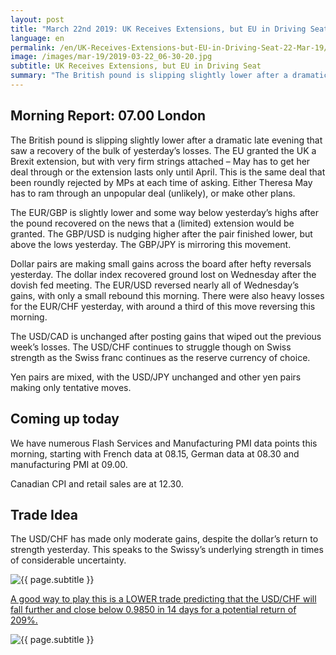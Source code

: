 ```yaml
---
layout: post
title: "March 22nd 2019: UK Receives Extensions, but EU in Driving Seat"
language: en
permalink: /en/UK-Receives-Extensions-but-EU-in-Driving-Seat-22-Mar-19/
image: /images/mar-19/2019-03-22_06-30-20.jpg
subtitle: UK Receives Extensions, but EU in Driving Seat
summary: "The British pound is slipping slightly lower after a dramatic late evening that saw a recovery of the bulk of yesterday’s losses. The EU granted the UK a Brexit extension, but with very firm strings attached – May has to get her deal through or the extension lasts only until April"
---
```

## Morning Report: 07.00 London

The British pound is slipping slightly lower after a dramatic late evening that saw a recovery of the bulk of yesterday’s losses. The EU granted the UK a Brexit extension, but with very firm strings attached – May has to get her deal through or the extension lasts only until April. This is the same deal that been roundly rejected by MPs at each time of asking. Either Theresa May has to ram through an unpopular deal (unlikely), or make other plans. 

The EUR/GBP is slightly lower and some way below yesterday’s highs after the pound recovered on the news that a (limited) extension would be granted. The GBP/USD is nudging higher after the pair finished lower, but above the lows yesterday. The GBP/JPY is mirroring this movement. 

Dollar pairs are making small gains across the board after hefty reversals yesterday. The dollar index recovered ground lost on Wednesday after the dovish fed meeting. The EUR/USD reversed nearly all of Wednesday’s gains, with only a small rebound this morning. There were also heavy losses for the EUR/CHF yesterday, with around a third of this move reversing this morning. 

The USD/CAD is unchanged after posting gains that wiped out the previous week’s losses. The USD/CHF continues to struggle though on Swiss strength as the Swiss franc continues as the reserve currency of choice. 

Yen pairs are mixed, with the USD/JPY unchanged and other yen pairs making only tentative moves. 

## Coming up today

We have numerous Flash Services and Manufacturing PMI data points this morning, starting with French data at 08.15, German data at 08.30 and manufacturing PMI at 09.00. 

Canadian CPI and retail sales are at 12.30. 

## Trade Idea

The USD/CHF has made only moderate gains, despite the dollar’s return to strength yesterday. This speaks to the Swissy’s underlying strength in times of considerable uncertainty.

<img class="post-image" src="{{ site.url }}/images/mar-19/2019-03-22_06-30-20.jpg" alt="{{ page.subtitle }}" title="{{ page.subtitle }}">

<a href="%LINK%%?currency=GBP&market=forex&underlying=frxUSDCHF&formname=higherlower&duration_amount=14&duration_units=d&amount=10&amount_type=stake&expiry_type=duration&barrier=0.9850" target="_blank" rel="noopener noreferrer nofollow">A good way to play this is a LOWER trade predicting that the USD/CHF will fall further and close below 0.9850 in 14 days for a potential return of 209%.</a>

<img class="post-image" src="{{ site.url }}/images/mar-19/2019-03-22_06-32-47.jpg" alt="{{ page.subtitle }}" title="{{ page.subtitle }}">